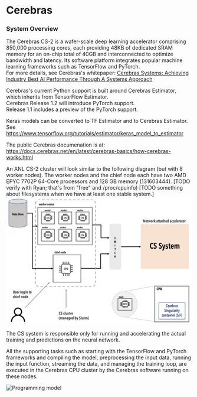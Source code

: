 Cerebras
========

### System Overview
The Cerebras CS-2 is a wafer-scale deep learning accelerator comprising 850,000 processing cores, each providing 48KB of dedicated SRAM memory for an on-chip total of 40GB and interconnected to optimize bandwidth and latency. Its software platform integrates popular machine learning frameworks such as TensorFlow and PyTorch.<br>
For more details, see Cerebras's whitepaper:
<a href="https://f.hubspotusercontent30.net/hubfs/8968533/Cerebras-CS-2-Whitepaper.pdf">Cerebras Systems: Achieving Industry Best AI Performance Through A Systems Approach</a>



Cerebras's current Python support is built around Cerebras Estimator, which inherits from TensorFlow Estimator.<br>
Cerebras Release 1.2 will introduce PyTorch support.</br>
Release 1.1 includes a preview of the PyTorch support. 

Keras models can be converted to TF Estimator and to Cerebras Estimator.  See <https://www.tensorflow.org/tutorials/estimator/keras_model_to_estimator>

The public Cerebras documenation is at:
<https://docs.cerebras.net/en/latest/cerebras-basics/how-cerebras-works.html>

An ANL CS-2 cluster will look similar to the following diagram (but with 8 worker nodes). The worker nodes and the chief node each have two AMD EPYC 7702P 64-Core processors and 128 GB memory (131603444). [TODO verify with Ryan; that's from "free" and /proc/cpuinfo) [TODO something about filesystems when we have at least one stable system.]
![CS-2 cluster diagram](./cs-getting-started.png)



The CS system is responsible only for running and accelerating the actual training and predictions on the neural network.

All the supporting tasks such as starting with the TensorFlow and PyTorch frameworks and compiling the model, preprocessing the input data, running the input function, streaming the data, and managing the training loop, are executed in the Cerebras CPU cluster by the Cerebras software running on these nodes.

![Programming model](https://docs.cerebras.net/en/latest/_images/compile-vs-run.png)